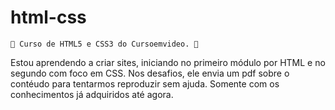 # html-css
 	🎀 Curso de HTML5 e CSS3 do Cursoemvideo. 🎀

 Estou aprendendo a criar sites, iniciando no primeiro módulo por HTML e no segundo com foco em CSS.
 Nos desafios, ele envia um pdf sobre o contéudo para tentarmos reproduzir sem ajuda. Somente com os conhecimentos já adquiridos até agora.


